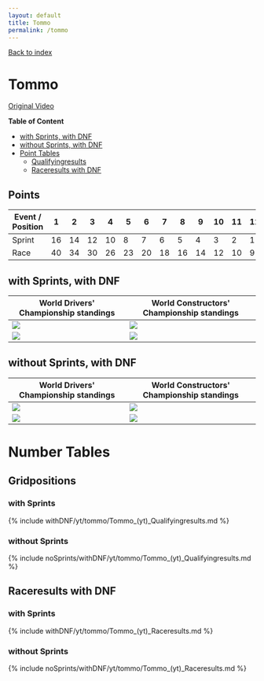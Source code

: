 ```yaml
---
layout: default
title: Tommo
permalink: /tommo
---
```


[Back to index](/F1_2025_Different_Point_Systems/)

# Tommo

[Original Video](https://www.youtube.com/watch?v=Da2TCf3K8JM)

**Table of Content**

- [with Sprints, with DNF](/F1_2025_Different_Point_Systems/tommo#ww)
- [without Sprints, with DNF](/F1_2025_Different_Point_Systems/tommo#nw)
- [Point Tables](/F1_2025_Different_Point_Systems/tommo#tables)
  - [Qualifyingresults](/F1_2025_Different_Point_Systems/tommo#tq)
  - [Raceresults with DNF](/F1_2025_Different_Point_Systems/tommo#tw)

## Points

| Event / Position | 1 | 2 | 3 | 4 | 5 | 6 | 7 | 8 | 9 | 10 | 11 | 12 | 13 | 14 | 15 | 16 | 17 | 18 | 19 | 20 |
| - | - | - | - | - | - | - | - | - | - | - | - | - | - | - | - | - | - | - | - | - |
| Sprint | 16 | 14 | 12 | 10 | 8 | 7 | 6 | 5 | 4 | 3 | 2 | 1 | 0 | 0 | 0 | 0 | 0 | 0 | 0 | 0 |
| Race | 40 | 34 | 30 | 26 | 23 | 20 | 18 | 16 | 14 | 12 | 10 | 9 | 8 | 7 | 6 | 5 | 4 | 3 | 2 | 1 |

## <a id="ww"></a> with Sprints, with DNF

| World Drivers' Championship standings | World Constructors' Championship standings |
| - | - |
| ![](/F1_2025_Different_Point_Systems/docs/assets/withDNF/yt/tommo/Tommo_(yt)_Qualifyingresults.png) | ![](/F1_2025_Different_Point_Systems/docs/assets/withDNF/yt/tommo/constructors_Tommo_(yt)_Qualifyingresults.png) |
| ![](/F1_2025_Different_Point_Systems/docs/assets/withDNF/yt/tommo/Tommo_(yt)_Raceresults.png) | ![](/F1_2025_Different_Point_Systems/docs/assets/withDNF/yt/tommo/constructors_Tommo_(yt)_Raceresults.png) |

## <a id="nw"></a> without Sprints, with DNF

| World Drivers' Championship standings | World Constructors' Championship standings |
| - | - |
| ![](/F1_2025_Different_Point_Systems/docs/assets/noSprints/withDNF/yt/tommo/Tommo_(yt)_Qualifyingresults.png) | ![](/F1_2025_Different_Point_Systems/docs/assets/noSprints/withDNF/yt/tommo/constructors_Tommo_(yt)_Qualifyingresults.png) |
| ![](/F1_2025_Different_Point_Systems/docs/assets/noSprints/withDNF/yt/tommo/Tommo_(yt)_Raceresults.png) | ![](/F1_2025_Different_Point_Systems/docs/assets/noSprints/withDNF/yt/tommo/constructors_Tommo_(yt)_Raceresults.png) |

# <a id="tables"></a> Number Tables

## <a id="tg"></a> Gridpositions

### with Sprints

{% include withDNF/yt/tommo/Tommo_(yt)_Qualifyingresults.md %}

### without Sprints

{% include noSprints/withDNF/yt/tommo/Tommo_(yt)_Qualifyingresults.md %}

## <a id="tw"></a> Raceresults with DNF

### with Sprints

{% include withDNF/yt/tommo/Tommo_(yt)_Raceresults.md %}

### without Sprints

{% include noSprints/withDNF/yt/tommo/Tommo_(yt)_Raceresults.md %}
